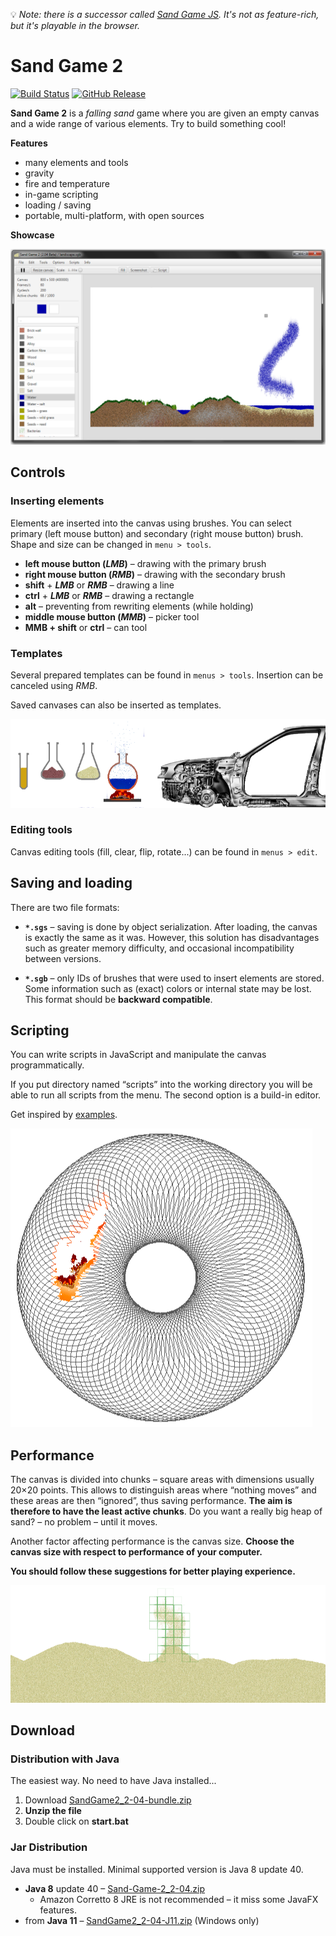 
[b-travis-img]: https://travis-ci.org/Hartrik/Sand-Game-2.svg?branch=master
[b-travis-link]: https://travis-ci.org/Hartrik/Sand-Game-2
[b-release-img]: https://img.shields.io/github/release/Hartrik/Sand-Game-2.svg
[b-release-link]: https://github.com/Hartrik/Sand-Game-2/releases
[prev-ui]: .github/preview-ui.png
[prev-scripting]: .github/preview-scripting.png
[prev-templates]: .github/preview-templates.png
[prev-chunks]: .github/preview-chunks.png
[scripts]: /scripts

:bulb: *Note: there is a successor called [Sand Game JS](https://github.com/Hartrik/sand-game-js). It's not as feature-rich, but it's playable in the browser.*

# Sand Game 2

[![Build Status][b-travis-img]][b-travis-link]
[![GitHub Release][b-release-img]][b-release-link]

**Sand Game 2** is a *falling sand* game where you are given an empty canvas and
a wide range of various elements. Try to build something cool!

**Features**
- many elements and tools
- gravity
- fire and temperature
- in-game scripting
- loading / saving
- portable, multi-platform, with open sources

**Showcase**

![Preview - ui][prev-ui]


## Controls

### Inserting elements

Elements are inserted into the canvas using brushes. You can select primary
(left mouse button) and secondary (right mouse button) brush.
Shape and size can be changed in `menu > tools`.

- **left mouse button (*LMB*)** – drawing with the primary brush
- **right mouse button (*RMB*)** – drawing with the secondary brush
- **shift** + ***LMB*** or ***RMB*** – drawing a line
- **ctrl** + ***LMB*** or ***RMB*** – drawing a rectangle
- **alt** – preventing from rewriting elements (while holding)
- **middle mouse button (*MMB*)** – picker tool
- **MMB + shift** or **ctrl** – can tool

### Templates

Several prepared templates can be found in `menus > tools`.
Insertion can be canceled using *RMB*.

Saved canvases can also be inserted as templates.

![Preview - templates][prev-templates]

### Editing tools

Canvas editing tools (fill, clear, flip, rotate...) can be found in `menus > edit`.


## Saving and loading

There are two file formats:

- **`*.sgs`** – saving is done by object serialization.
  After loading, the canvas is exactly the same as it was.
  However, this solution has disadvantages such as greater memory difficulty,
  and occasional incompatibility between versions.

- **`*.sgb`** – only IDs of brushes that were used to insert elements are stored.
  Some information such as (exact) colors or internal state may be lost.
  This format should be **backward compatible**.


## Scripting

You can write scripts in JavaScript and manipulate the canvas programmatically.

If you put directory named “scripts” into the working directory you will be able
to run all scripts from the menu. The second option is a build-in editor.

Get inspired by [examples][scripts].

![Preview - scripting][prev-scripting]


## Performance

The canvas is divided into chunks – square areas with dimensions usually 20×20 points.
This allows to distinguish areas where “nothing moves” and these areas are then
“ignored”, thus saving performance. **The aim is therefore to have the least active chunks**.
Do you want a really big heap of sand? – no problem – until it moves.

Another factor affecting performance is the canvas size.
**Choose the canvas size with respect to performance of your computer.**

**You should follow these suggestions for better playing experience.**

![Preview - chunks][prev-chunks]


## Download
### Distribution with Java
The easiest way. No need to have Java installed...

1) Download [SandGame2_2-04-bundle.zip](https://github.com/Hartrik/Sand-Game-2/releases/download/2.04-J11-hotfix/SandGame2_2-04-bundle.zip)
2) **Unzip the file**
3) Double click on **start.bat**

### Jar Distribution
Java must be installed. Minimal supported version is Java 8 update 40.

* **Java 8** update 40 – [Sand-Game-2_2-04.zip](https://github.com/Hartrik/Sand-Game-2/releases/download/2.04/Sand-Game-2_2-04.zip)
  * Amazon Corretto 8 JRE is not recommended – it miss some JavaFX features.
* from **Java 11** – [SandGame2_2-04-J11.zip](https://github.com/Hartrik/Sand-Game-2/releases/download/2.04-J11-hotfix/SandGame2_2-04-J11.zip) (Windows only)
